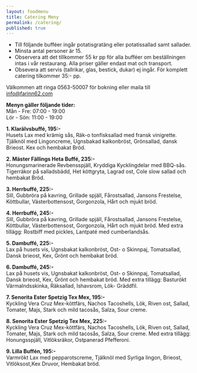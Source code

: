 ```yaml
---
layout: foodmenu
title: Catering Meny
permalink: /catering/
published: true
---
```


* Till följande bufféer ingår potatisgratäng eller potatissallad samt sallader.
* Minsta antal personer är 15.
* Observera att det tillkommer 55 kr pp för alla bufféer om beställningen intas i vår restaurang. Alla priser gäller endast mat och transport.
* Obsevera att servis (tallrikar, glas, bestick, dukar) ej ingår. För komplett catering tilkommer 35:- pp.

Välkommen att ringa 0563-50007 för bokning eller maila till info@farinn62.com

__Menyn gäller följande tider:__  
Mån - Fre: 07:00 - 19:00  
Lör - Sön: 11:00 - 19:00

__1. Klarälvsbuffé, 195:-__    
Husets Lax med krämig sås, Räk-o tonfisksallad med fransk vinigrette. Tjälknöl med Lingoncreme, Ugnsbakad kalkonbröst, Grönsallad, dansk Brieost. Kex och hembakat Bröd.

__2. Mäster Fällings Heta Buffé, 235:-__  
Honungsmarinerade Revbensspjäll, Kryddiga Kycklingdelar med BBQ-sås. Tigerräkor på salladsbädd, Het köttgryta, Lagrad ost, Cole slow sallad och hembakat Bröd.

__3. Herrbuffé, 225:-__  
Sill, Gubbröra på kavring, Grillade spjäll, Fårostsallad, Jansons Frestelse, Köttbullar, Västerbottensost, Gorgonzola, Hårt och mjukt bröd.

__4. Herrbuffé, 245:-__  
Sill, Gubbröra på kavring, Grillade spjäll, Fårostsallad, Jansons Frestelse, Köttbullar, Västerbottensost, Gorgonzola, Hårt och mjukt bröd. 
Med extra tillägg: Rostbiff med pickles, Lantpaté med cumberlandsås.

__5. Dambuffé, 225:-__  
Lax på husets vis, Ugnsbakat kalkonbröst, Ost- o Skinnpaj, Tomatsallad, Dansk brieost, Kex, Grönt och hembakat bröd.

__6. Dambuffé, 245:-__  
Lax på husets vis, Ugnsbakat kalkonbröst, Ost- o Skinnpaj, Tomatsallad, Dansk brieost, Kex, Grönt och hembakat bröd. 
Med extra tillägg: Basturökt Värmalndsskinka, Räksallad, Ishavsrom, Lök- Gräddfil.

__7. Senorita Ester Spetzig Tex Mex, 195:-__  
Kyckling Vera Cruz Mex-köttfärs, Nachos Tacoshells, Lök, Riven ost, Sallad, Tomater, Majs, Stark och mild tacosås, Salza, Sour creme.

__8. Senorita Ester Spetzig Tex Mex, 225:-__  
Kyckling Vera Cruz Mex-köttfärs, Nachos Tacoshells, Lök, Riven ost, Sallad, Tomater, Majs, Stark och mild tacosås, Salza, Sour creme. 
Med extra tillägg: Honungsspjäll, Vitlöksräkor, Ostpanerad Pfefferoni.

__9. Lilla Buffén, 195:-__  
Varmrökt Lax med pepparotscreme, Tjälknöl med Syrliga lingon, Brieost, Vitlöksost,Kex Druvor, Hembakat bröd.
